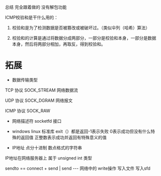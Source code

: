 

总结 完全跟着做的  没有解包功能

ICMP校验和是干什么用的：

1. 校验和是为了检测数据是否被篡改或被破坏过。（类似伞列（哈希）算法）

2. 校验和的计算是通过将数据分成两部分，一部分是校验和本身，一部分是数据本身，然后将两部分相加，再取反，得到校验和。

# 拓展

- 数据传输类型

TCP 协议 SOCK_STREAM 网络数据流

UDP 协议 SOCK_DGRAM 网络报文

ICMP 协议 SOCK_RAW



- 网络描述符 socketfd     接口

- windows linux 标准库 exit（）都是返回-1表示失败 0表示成功但没有什么特殊的返回值  正整数表示成功并返回有特殊意义的值

- IP地址   点分十进制  数点格式的字符串

IP地址在网络服务器上 属于  unsigned int 类型



sendto == connect + send     |     send --- 网络中的  write操作 写入文件 写入sfd

















